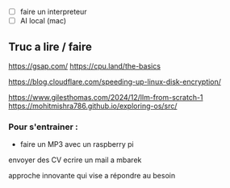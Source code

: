 - [ ] faire un interpreteur
- [ ] AI local (mac)

## Truc a lire / faire 
https://gsap.com/
https://cpu.land/the-basics

https://blog.cloudflare.com/speeding-up-linux-disk-encryption/

https://www.gilesthomas.com/2024/12/llm-from-scratch-1
https://mohitmishra786.github.io/exploring-os/src/

### Pour s'entrainer : 
- faire un MP3 avec un raspberry pi


envoyer des CV
ecrire un mail a mbarek





approche innovante qui vise a répondre au besoin